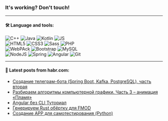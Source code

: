 ### It's working? Don't touch!

---

#### 🛠️ Language and tools:

![C++](https://img.shields.io/badge/C++-informational?logo=c%2B%2B&style=flat&logoColor=white&color=9C033A)
![Java](https://img.shields.io/badge/Java-informational?logo=java&style=flat&logoColor=white&color=007396)
![Kotlin](https://img.shields.io/badge/Kotlin-informational?logo=Kotlin&style=flat&logoColor=white&color=0095D5)
![JS](https://img.shields.io/badge/JS-informational?logo=javaScript&style=flat&logoColor=black&color=F7Df1E) <br>
![HTML5](https://img.shields.io/badge/HTML5-informational?logo=html5&style=flat&logoColor=white&color=E34F26)
![CSS3](https://img.shields.io/badge/CSS3-informational?logo=css3&style=flat&logoColor=white&color=157286)
![Sass](https://img.shields.io/badge/Saas-informational?logo=sass&style=flat&logoColor=white&color=hotpink)
![PHP](https://img.shields.io/badge/PHP-informational?logo=php&style=flat&logoColor=white&color=777BB4) <br>
![WebPAck](https://img.shields.io/badge/WebPack-informational?logo=webPack&style=flat&logoColor=white&color=FF6F00)
![Bootstrap](https://img.shields.io/badge/Bootstrap-informational?logo=Bootstrap&style=flat&logoColor=white&color=7952B3)
![MySQL](https://img.shields.io/badge/MySQL-informational?logo=MySQL&style=flat&logoColor=white&color=00f) <br>
![NodeJS](https://img.shields.io/badge/NodeJS-informational?logo=node.js&style=flat&logoColor=white&color=43853D)
![Spring](https://img.shields.io/badge/Spring-informational?logo=Spring&style=flat&logoColor=white&color=0A9EDC)
![Angular](https://img.shields.io/badge/Vue-informational?logo=vue.js&style=flat&logoColor=white&color=red)
![Git](https://img.shields.io/badge/Git-informational?logo=git&style=flat&logoColor=white&color=darkorange)

___

#### 💬 Latest posts from habr.com:

<!-- BLOG-POST-LIST:START -->
- [Создание телеграм-бота &lpar;Spring Boot, Kafka, PostgreSQL&rpar;, часть вторая](https://habr.com/ru/post/656573/?utm_source=habrahabr&utm_medium=rss&utm_campaign=656573)
- [Разбираем алгоритмы компьютерной графики. Часть 3 – анимация «Пламя»](https://habr.com/ru/post/656541/?utm_source=habrahabr&utm_medium=rss&utm_campaign=656541)
- [Angular без CLI Туториал](https://habr.com/ru/post/656529/?utm_source=habrahabr&utm_medium=rss&utm_campaign=656529)
- [Генерируем Rust обёртку для FMOD](https://habr.com/ru/post/656525/?utm_source=habrahabr&utm_medium=rss&utm_campaign=656525)
- [Создание APP для самотестирования &lpar;Python&rpar;](https://habr.com/ru/post/656517/?utm_source=habrahabr&utm_medium=rss&utm_campaign=656517)
<!-- BLOG-POST-LIST:END -->
